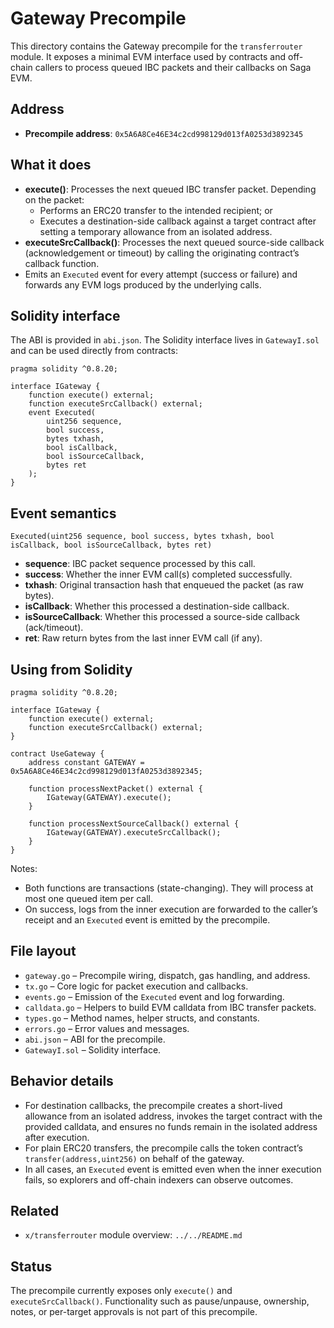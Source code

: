 # Gateway Precompile

This directory contains the Gateway precompile for the `transferrouter` module. It exposes a minimal EVM interface used by contracts and off-chain callers to process queued IBC packets and their callbacks on Saga EVM.

## Address

- **Precompile address**: `0x5A6A8Ce46E34c2cd998129d013fA0253d3892345`

## What it does

- **execute()**: Processes the next queued IBC transfer packet. Depending on the packet:
  - Performs an ERC20 transfer to the intended recipient; or
  - Executes a destination-side callback against a target contract after setting a temporary allowance from an isolated address.
- **executeSrcCallback()**: Processes the next queued source-side callback (acknowledgement or timeout) by calling the originating contract’s callback function.
- Emits an `Executed` event for every attempt (success or failure) and forwards any EVM logs produced by the underlying calls.

## Solidity interface

The ABI is provided in `abi.json`. The Solidity interface lives in `GatewayI.sol` and can be used directly from contracts:

```solidity
pragma solidity ^0.8.20;

interface IGateway {
    function execute() external;
    function executeSrcCallback() external;
    event Executed(
        uint256 sequence,
        bool success,
        bytes txhash,
        bool isCallback,
        bool isSourceCallback,
        bytes ret
    );
}
```

## Event semantics

`Executed(uint256 sequence, bool success, bytes txhash, bool isCallback, bool isSourceCallback, bytes ret)`

- **sequence**: IBC packet sequence processed by this call.
- **success**: Whether the inner EVM call(s) completed successfully.
- **txhash**: Original transaction hash that enqueued the packet (as raw bytes).
- **isCallback**: Whether this processed a destination-side callback.
- **isSourceCallback**: Whether this processed a source-side callback (ack/timeout).
- **ret**: Raw return bytes from the last inner EVM call (if any).

## Using from Solidity

```solidity
pragma solidity ^0.8.20;

interface IGateway {
    function execute() external;
    function executeSrcCallback() external;
}

contract UseGateway {
    address constant GATEWAY = 0x5A6A8Ce46E34c2cd998129d013fA0253d3892345;

    function processNextPacket() external {
        IGateway(GATEWAY).execute();
    }

    function processNextSourceCallback() external {
        IGateway(GATEWAY).executeSrcCallback();
    }
}
```

Notes:
- Both functions are transactions (state-changing). They will process at most one queued item per call.
- On success, logs from the inner execution are forwarded to the caller’s receipt and an `Executed` event is emitted by the precompile.

## File layout

- `gateway.go` – Precompile wiring, dispatch, gas handling, and address.
- `tx.go` – Core logic for packet execution and callbacks.
- `events.go` – Emission of the `Executed` event and log forwarding.
- `calldata.go` – Helpers to build EVM calldata from IBC transfer packets.
- `types.go` – Method names, helper structs, and constants.
- `errors.go` – Error values and messages.
- `abi.json` – ABI for the precompile.
- `GatewayI.sol` – Solidity interface.

## Behavior details

- For destination callbacks, the precompile creates a short-lived allowance from an isolated address, invokes the target contract with the provided calldata, and ensures no funds remain in the isolated address after execution.
- For plain ERC20 transfers, the precompile calls the token contract’s `transfer(address,uint256)` on behalf of the gateway.
- In all cases, an `Executed` event is emitted even when the inner execution fails, so explorers and off-chain indexers can observe outcomes.

## Related

- `x/transferrouter` module overview: `../../README.md`

## Status

The precompile currently exposes only `execute()` and `executeSrcCallback()`. Functionality such as pause/unpause, ownership, notes, or per-target approvals is not part of this precompile.